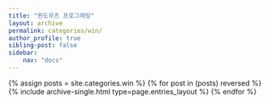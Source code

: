 ```yaml
---
title: "윈도우즈 프로그래밍"
layout: archive
permalink: categories/win/
author_profile: true
sibling-post: false
sidebar: 
    nav: "docs"
---
```


{% assign posts = site.categories.win %}
{% for post in (posts) reversed %} {% include archive-single.html type=page.entries_layout %} {% endfor %}